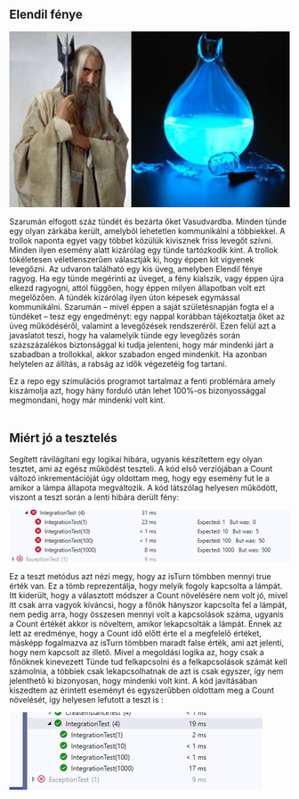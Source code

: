 ## Elendil fénye

<img src=elendils-light.jpg>

Szarumán elfogott száz tündét és bezárta őket Vasudvardba. Minden tünde egy olyan zárkába került, amelyből lehetetlen kommunikálni a többiekkel. A trollok naponta egyet vagy többet közülük kivisznek friss levegőt szívni. Minden ilyen esemény alatt kizárólag egy tünde tartózkodik kint. A trollok tökéletesen véletlenszerűen választják ki, hogy éppen kit vigyenek levegőzni. Az udvaron található egy kis üveg, amelyben Elendil fénye ragyog. Ha egy tünde megérinti az üveget, a fény kialszik, vagy éppen újra elkezd ragyogni, attól függően, hogy éppen milyen állapotban volt ezt megelőzően. A tündék kizárólag ilyen úton képesek egymással kommunikálni. Szarumán – mivel éppen a saját születésnapján fogta el a tündéket – tesz egy engedményt: egy nappal korábban tájékoztatja őket az üveg működéséről, valamint a levegőzések rendszeréről. Ezen felül azt a javaslatot teszi, hogy ha valamelyik tünde egy levegőzés során százszázalékos biztonsággal ki tudja jelenteni, hogy már mindenki járt a szabadban a trollokkal, akkor szabadon enged mindenkit. Ha azonban helytelen az állítás, a rabság az idők végezetéig fog tartani.

Ez a repo egy szimulációs programot tartalmaz a fenti problémára amely kiszámolja azt, hogy hány forduló után lehet 100%-os bizonyossággal megmondani, hogy már mindenki volt kint.
<br>
<br>

## Miért jó a tesztelés

Segített rávilágítani egy logikai hibára, ugyanis készítettem egy olyan tesztet, ami az egész működést teszteli. A kód első verziójában a Count változó inkrementációját úgy oldottam meg, hogy egy esemény fut le a amikor a lámpa állapota megváltozik. A kód látszólag helyesen működött, viszont a teszt során a lenti hibára derült fény:

<img src=elendils-light-fail-test.jpg>

Ez a teszt metódus azt nézi megy, hogy az isTurn tömbben mennyi true érték van. Ez a tömb reprezentálja, hogy melyik fogoly kapcsolta a lámpát. Itt kiderült, hogy a választott módszer a Count növelésére nem volt jó, mivel itt csak arra vagyok kíváncsi, hogy a főnök hányszor kapcsolta fel a lámpát, nem pedig arra, hogy összesen mennyi volt a kapcsolások száma, ugyanis a Count értékét akkor is növeltem, amikor lekapcsolták a lámpát. Ennek az lett az eredménye, hogy a Count idő előtt érte el a megfelelő értéket, másképp fogalmazva az isTurn tömbben maradt false érték, ami azt jelenti, hogy nem kapcsolt az illető. Mivel a megoldási logika az, hogy csak a főnöknek kinevezett Tünde tud felkapcsolni és a felkapcsolások számát kell számolnia, a többiek csak lekapcsolhatnak de azt is csak egyszer, így nem jelenthető ki bizonyosan, hogy mindenki volt kint. A kód javításában kiszedtem az érintett eseményt és egyszerűbben oldottam meg a Count növelését, így helyesen lefutott a teszt is :

<img src=elendils-light-pass-test.jpg>
